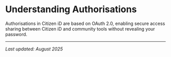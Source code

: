 # Understanding Authorisations

Authorisations in Citizen iD are based on OAuth 2.0, enabling secure access sharing between Citizen iD and community tools without revealing your password.

---

*Last updated: August 2025*
